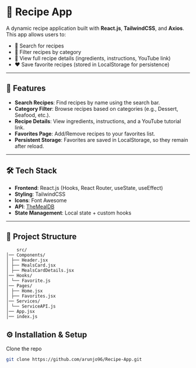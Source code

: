 # 🍴 Recipe App

A dynamic recipe application built with **React.js**, **TailwindCSS**, and **Axios**.  
This app allows users to:


- 🔎 Search for recipes  
- 🥗 Filter recipes by category  
- 📄 View full recipe details (ingredients, instructions, YouTube link)  
- ❤️ Save favorite recipes (stored in LocalStorage for persistence)  

---

## 🚀 Features

- **Search Recipes**: Find recipes by name using the search bar.  
- **Category Filter**: Browse recipes based on categories (e.g., Dessert, Seafood, etc.).  
- **Recipe Details**: View ingredients, instructions, and a YouTube tutorial link.  
- **Favorites Page**: Add/Remove recipes to your favorites list.  
- **Persistent Storage**: Favorites are saved in LocalStorage, so they remain after reload.  

---

## 🛠️ Tech Stack

- **Frontend**: React.js (Hooks, React Router, useState, useEffect)  
- **Styling**: TailwindCSS  
- **Icons**: Font Awesome  
- **API**: [TheMealDB](https://www.themealdb.com/api.php)  
- **State Management**: Local state + custom hooks  

---

## 📂 Project Structure

        src/
    │── Components/
    │ ├── Header.jsx
    │ ├── MealsCard.jsx
    │ ├── MealsCardDetails.jsx
    │── Hooks/
    │ └── Favorite.js
    │── Pages/
    │ ├── Home.jsx
    │ ├── Favorites.jsx
    │── Services/
    │ └── ServiceAPI.js
    │── App.jsx
    │── index.js



## ⚙️ Installation & Setup

 Clone the repo
   ```bash
   git clone https://github.com/arunjo96/Recipe-App.git